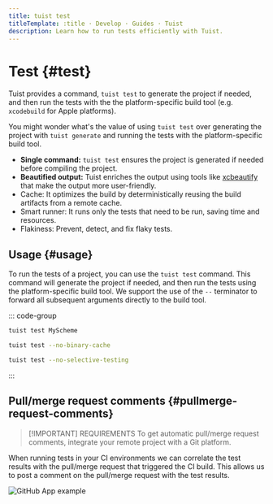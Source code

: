 ```yaml
---
title: tuist test
titleTemplate: :title · Develop · Guides · Tuist
description: Learn how to run tests efficiently with Tuist.
---
```


# Test {#test}

Tuist provides a command, <LocalizedLink href="/cli/test">`tuist test`</LocalizedLink> to generate the project if needed, and then run the tests with the the platform-specific build tool (e.g. `xcodebuild` for Apple platforms).

You might wonder what's the value of using <LocalizedLink href="/cli/test">`tuist test`</LocalizedLink> over generating the project with <LocalizedLink href="/cli/generate">`tuist generate`</LocalizedLink> and running the tests with the platform-specific build tool.

- **Single command:** <LocalizedLink href="/cli/test">`tuist test`</LocalizedLink> ensures the project is generated if needed before compiling the project.
- **Beautified output:** Tuist enriches the output using tools like [xcbeautify](https://github.com/cpisciotta/xcbeautify) that make the output more user-friendly.
- <LocalizedLink href="/guides/develop/build/cache"><bold>Cache:</bold></LocalizedLink> It optimizes the build by deterministically reusing the build artifacts from a remote cache.
- <LocalizedLink href="/guides/develop/test/smart-runner"><bold>Smart runner:</bold></LocalizedLink> It runs only the tests that need to be run, saving time and resources.
- <LocalizedLink href="/guides/develop/test/flakiness"><bold>Flakiness:</bold></LocalizedLink> Prevent, detect, and fix flaky tests.

## Usage {#usage}

To run the tests of a project, you can use the `tuist test` command. This command will generate the project if needed, and then run the tests using the platform-specific build tool. We support the use of the `--` terminator to forward all subsequent arguments directly to the build tool.

::: code-group

```bash [Running scheme tests]
tuist test MyScheme
```

```bash [Running all tests without binary cache]
tuist test --no-binary-cache
```

```bash [Running all tests without selective testing]
tuist test --no-selective-testing
```

:::

## Pull/merge request comments {#pullmerge-request-comments}

> [!IMPORTANT] REQUIREMENTS
> To get automatic pull/merge request comments, integrate your <LocalizedLink href="/server/introduction/accounts-and-projects">remote project</LocalizedLink> with a <LocalizedLink href="/server/introduction/integrations#git-platforms">Git platform</LocalizedLink>.

When running tests in your CI environments we can correlate the test results with the pull/merge request that triggered the CI build. This allows us to post a comment on the pull/merge request with the test results.

![GitHub App example](/images/contributors/scheme-arguments.png)
